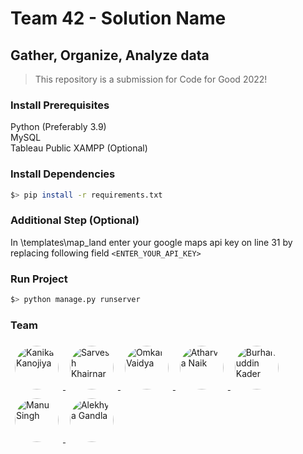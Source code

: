 # Team 42 - Solution Name

## Gather, Organize, Analyze data

> This repository is a submission for Code for Good 2022!

### Install Prerequisites

Python (Preferably 3.9)    
MySQL    
Tableau Public
XAMPP (Optional)         

### Install Dependencies

```bash
$> pip install -r requirements.txt
```

### Additional Step (Optional)

In \templates\map_land enter your google maps api key on line 31 by replacing following field
`<ENTER_YOUR_API_KEY>`

### Run Project

```bash
$> python manage.py runserver
```

### Team

<a href="https://github.com/kanikakj">
  <img src="https://avatars.githubusercontent.com/u/77913500?v=4" alt="Kanika Kanojiya" title="Kanika Kaojiya" style="width:5em;height:5em;border-radius:3em;padding:0.5em;">
</a>

<a href="https://github.com/Sarwesh2003">
  <img src="https://avatars.githubusercontent.com/u/62764698?v=4" alt="Sarvesh Khairnar" title="Sarvesh Khairnar" style="width:5em;height:5em;border-radius:3em;padding:0.5em;">
</a>

<a href="https://github.com/omkarv94">
  <img src="https://avatars.githubusercontent.com/u/105559826?v=4" alt="Omkar Vaidya" title="Omkar Vaidya" style="width:5em;height:5em;border-radius:3em;padding:0.5em;">
</a>

<a href="https://github.com/atharvanaik14">
  <img src="https://avatars.githubusercontent.com/u/80380747?v=4" alt="Atharva Naik" title="Atharva Naik" style="width:5em;height:5em;border-radius:3em;padding:0.5em;">
</a>

<a href="https://github.com/burhanuddinkader">
  <img src="https://avatars.githubusercontent.com/u/79374939?v=4" alt="Burhanuddin Kader" title="Burhanuddin Kader" style="width:5em;height:5em;border-radius:3em;padding:0.5em;">
</a>

<a href="https://github.com/manusingh5oct">
  <img src="https://avatars.githubusercontent.com/u/77197808?v=4" alt="Manu Singh" title="Manu Singh" style="width:5em;height:5em;border-radius:3em;padding:0.5em;">
</a>

<a href="https://github.com/gandlaalekhya">
  <img src="https://avatars.githubusercontent.com/u/105557932?v=4" alt="Alekhya Gandla" title="Alekhya Gandla" style="width:5em;height:5em;border-radius:3em;padding:0.5em;">
</a>
